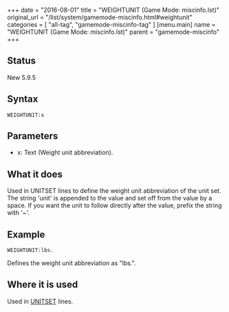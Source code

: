 +++
date = "2016-08-01"
title = "WEIGHTUNIT (Game Mode: miscinfo.lst)"
original_url = "/list/system/gamemode-miscinfo.html#weightunit"
categories = [ "all-tag", "gamemode-miscinfo-tag" ]
[menu.main]
    name = "WEIGHTUNIT (Game Mode: miscinfo.lst)"
    parent = "gamemode-miscinfo"
+++

## Status

New 5.9.5

## Syntax

`WEIGHTUNIT:x`

## Parameters

-   x: Text (Weight unit abbreviation).



What it does
------------

Used in UNITSET lines to define the weight unit abbreviation of the unit
set. The string 'unit' is appended to the value and set off from the
value by a space. If you want the unit to follow directly after the
value, prefix the string with '\~'.

Example
-------

`WEIGHTUNIT:lbs.`

Defines the weight unit abbreviation as "lbs.".

Where it is used
----------------

Used in [UNITSET](/list/system/gamemode-miscinfo/unitset.html) lines.

